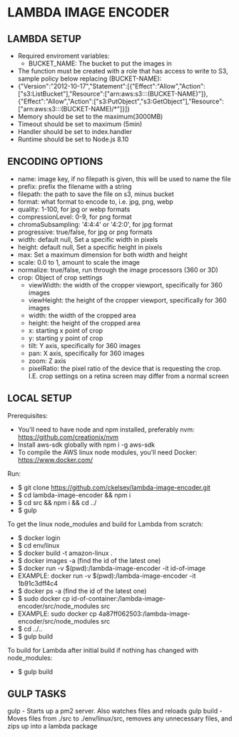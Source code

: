 LAMBDA IMAGE ENCODER
===============================


LAMBDA SETUP
-------------------------------
- Required enviroment variables:
    * BUCKET_NAME: The bucket to put the images in
- The function must be created with a role that has access to write to S3, sample policy below replacing (BUCKET-NAME):
- {"Version":"2012-10-17","Statement":[{"Effect":"Allow","Action":["s3:ListBucket"],"Resource":["arn:aws:s3:::(BUCKET-NAME)"]},{"Effect":"Allow","Action":["s3:PutObject","s3:GetObject"],"Resource":["arn:aws:s3:::(BUCKET-NAME)/*"]}]}
- Memory should be set to the maximum(3000MB)
- Timeout should be set to maximum (5min)
- Handler should be set to index.handler
- Runtime should be set to Node.js 8.10


ENCODING OPTIONS
-------------------------------
- name: image key, if no filepath is given, this will be used to name the file
- prefix: prefix the filename with a string
- filepath: the path to save the file on s3, minus bucket
- format: what format to encode to, i.e. jpg, png, webp
- quality: 1-100, for jpg or webp formats
- compressionLevel: 0-9, for png format
- chromaSubsampling: '4:4:4' or '4:2:0', for jpg format
- progressive: true/false, for jpg or png formats
- width: default null, Set a specific width in pixels
- height: default null, Set a specific height in pixels
- max: Set a maximum dimension for both width and height
- scale: 0.0 to 1, amount to scale the image
- normalize: true/false, run through the image processors (360 or 3D)
- crop: Object of crop settings
  - viewWidth: the width of the cropper viewport, specifically for 360 images
  - viewHeight: the height of the cropper viewport, specifically for 360 images
  - width: the width of the cropped area
  - height: the height of the cropped area
  - x: starting x point of crop
  - y: starting y point of crop
  - tilt: Y axis, specifically for 360 images
  - pan: X axis, specifically for 360 images
  - zoom: Z axis
  - pixelRatio: the pixel ratio of the device that is requesting the crop. I.E. crop settings on a retina screen may differ from a normal screen


LOCAL SETUP
-------------------------------
Prerequisites:
- You'll need to have node and npm installed, preferably nvm: https://github.com/creationix/nvm
- Install aws-sdk globally with npm i -g aws-sdk
- To compile the AWS linux node modules, you'll need Docker: https://www.docker.com/

Run:
- $ git clone https://github.com/ckelsey/lambda-image-encoder.git
- $ cd lambda-image-encoder && npm i
- $ cd src && npm i && cd ../
- $ gulp

To get the linux node_modules and build for Lambda from scratch:
- $ docker login
- $ cd env/linux
- $ docker build -t amazon-linux .
- $ docker images -a (find the id of the latest one)
- $ docker run -v $(pwd):/lambda-image-encoder -it id-of-image
- EXAMPLE: docker run -v $(pwd):/lambda-image-encoder -it 1b91c3dff4c4
- $ docker ps -a (find the id of the latest one)
- $ sudo docker cp id-of-container:/lambda-image-encoder/src/node_modules src 
- EXAMPLE: sudo docker cp 4a87ff062503:/lambda-image-encoder/src/node_modules src
- $ cd ../..
- $ gulp build

To build for Lambda after initial build if nothing has changed with node_modules:
- $ gulp build


GULP TASKS
-------------------------------
gulp - Starts up a pm2 server. Also watches files and reloads
gulp build - Moves files from ./src to ./env/linux/src, removes any unnecessary files, and zips up into a lambda package